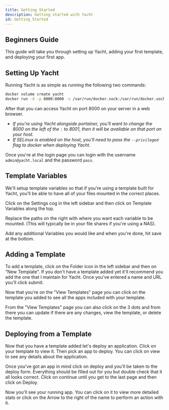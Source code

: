 ```yaml
---
title: Getting Started
description: Getting started with Yacht
id: Getting_Started
---
```

## Beginners Guide
This guide will take you through setting up Yacht, adding your first template, and deploying your first app.

## Setting Up Yacht
Running Yacht is as simple as running the following two commands:

```bash
docker volume create yacht
docker run -d -p 8000:8000 -v /var/run/docker.sock:/var/run/docker.sock -v yacht:/config --name yacht --restart-policy unless-stopped selfhostedpro/yacht
```

After that you can access Yacht on port 8000 on your server in a web browser.

- _If you're using Yacht alongside portainer, you'll want to change the 8000 on the left of the `:` to 8001, then it will be available on that port on your host._
- _If SELinux is enabled on the host, you'll need to pass the `--privileged` flag to docker when deploying Yacht._

Once you're at the login page you can login with the username `admin@yacht.local` and the password `pass`.

## Template Variables
We'll setup template variables so that if you're using a template built for Yacht, you'll be able to have all of your files mounted in the correct places.

Click on the Settings cog in the left sidebar and then click on Template Variables along the top.

Replace the paths on the right with where you want each variable to be mounted. (This will typically be in your file shares if you're using a NAS).

Add any additional Variables you would like and when you're done, hit save at the bottom.

## Adding a Template
To add a template, click on the Folder icon in the left sidebar and then on "New Template". If you don't have a template added yet it'll recommend you add the one that I maintain for Yacht. Once you've entered a name and URL you'll click submit.

Now that you're on the "View Templates" page you can click on the template you added to see all the apps included with your template.

From the "View Templates" page you can also click on the 3 dots and from there you can update if there are any changes, view the template, or delete the template.

## Deploying from a Template
Now that you have a template added let's deploy an application. Click on your template to view it. Then pick an app to deploy. You can click on view to see any details about the application.

Once you've got an app in mind click on deploy and you'll be taken to the deploy form. Everything should be filled out for you but double check that it all looks correct. Click on continue until you get to the last page and then click on Deploy.

Now you'll see your running app. You can click on it to view more detailed stats or click on the Arrow to the right of the name to perform an action with it.
